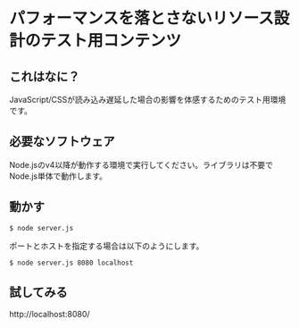 # パフォーマンスを落とさないリソース設計のテスト用コンテンツ
## これはなに？
JavaScript/CSSが読み込み遅延した場合の影響を体感するためのテスト用環境です。

## 必要なソフトウェア
Node.jsのv4以降が動作する環境で実行してください。ライブラリは不要でNode.js単体で動作します。

## 動かす
```
$ node server.js
```

ポートとホストを指定する場合は以下のようにします。

```
$ node server.js 8080 localhost
```

## 試してみる
http://localhost:8080/
